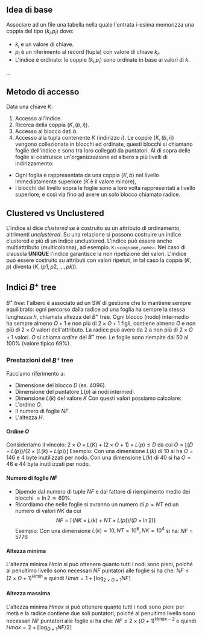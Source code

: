 ## Idea di base
Associare ad un file una tabella nella quale l'entrata i-esima memorizza una coppia del tipo ($k_i$,$p_i$) dove:
- $k_i$ è un valore di chiave.
- $p_i$ è un riferimento al record (tupla) con valore di chiave $k_i$.
- L'indice è ordinato: le coppie ($k_i$,$p_i$) sono ordinate in base ai valori di $k$.

...

## Metodo di accesso
Data una chiave $K$:
1. Accesso all'indice.
2. Ricerca della coppia $(K,(b,i))$.
3. Accesso al blocco dati $b$.
4. Accesso alla tupla contenente $K$ (indirizzo $i$).
Le coppie $(K,(b,i))$ vengono collezionate in blocchi ed ordinate, questi blocchi si chiamano foglie dell'indice e sono tra loro collegati da puntatori.
Al di sopra delle foglie si costruisce un'organizzazione ad albero a più livelli di indirizzamento:
- Ogni foglia è rappresentata da una coppia $(K,b)$ nel livello immediatamente superiore ($K$ è il valore minore),
- I blocchi del livello sopra le foglie sono a loro volta rappresentati a livello superiore, e così via fino ad avere un solo blocco chiamato radice.

## Clustered vs Unclustered
L'indice si dice *clustered* se è costruito su un attributo di ordinamento, altrimenti *unclustered*.
Su una relazione si possono costruire un indice clustered e più di un indice unclustered.
L'indice può essere anche multiattributo (multicolonna), ad esempio. `K:<cognome,nome>`.
Nel caso di clausola **UNIQUE** l'indice garantisce la non ripetizione dei valori.
L'indice può essere costruito su attributi con valori ripetuti, in tal caso la coppia $(K,p)$ diventa $(K,(p1,p2,...,pk))$.

## Indici $B^+$ tree
*$B^+$ tree*: l'albero è associato ad un SW di gestione che lo mantiene sempre equilibrato: ogni percorso dalla radice ad una foglia ha sempre la stessa lunghezza $h$, chiamata altezza del $B^+$ tree.
Ogni blocco (nodo) intermedio ha sempre almeno $O+1$ e non più di $2\times O+1$ figli, contiene almeno $O$ e non più di $2\times O$ valori dell'attributo.
La radice può avere da $2$ a non più di $2\times O+1$ valori.
$O$ si chiama *ordine* del $B^+$ tree.
Le foglie sono riempite dal 50 al 100% (valore tipico 69%).

### Prestazioni del $B^+$ tree
Facciamo riferimento a:
- Dimensione del blocco $D$ (es. 4096).
- Dimensione del puntatore $L(p)$ ai nodi intermedi.
- Dimensione $L(k)$ del valore $K$
Con questi valori possiamo calcolare:
- L'ordine $O$.
- Il numero di foglie $NF$.
- L'altezza $H$.

#### Ordine $O$
Consideriamo il vincolo: $2\times O\times L(K)+(2\times O+1)\times L(p)\leq D$ da cui $O=\lfloor(D-L(p))/(2\times(L(k)+L(p))\rfloor$
Esempio:
Con una dimensione $L(k)$ di 10 si ha $O=146$ e 4 byte inutilizzati per nodo.
Con una dimensione $L(k)$ di 40 si ha $O=46$ e 44 byte inutilizzati per nodo.

#### Numero di foglie $NF$
- Dipende dal numero di tuple $NF$ e dal fattore di riempimento medio dei blocchi $=\ln2\simeq 69\%$.
- Ricordiamo che nelle foglie si avranno un numero di $p=NT$ ed un numero di valori $NK$ da cui
$$NF=\lceil(NK\times L(k)+NT\times L(p))/(D\times\ln2)\rceil$$
Esempio:
Con una dimensione $L(k)=10, NT=10^6,NK=10^4$ si ha: $NF=5776$

#### Altezza minima
L'altezza minima $Hmin$ si può ottenere quanto tutti i nodi sono pieni, poiché al penultimo livello sono necessari $NF$ puntatori alle foglie si ha che: $NF\leq(2\times O+1)^{Hmin}$ e quindi $Hmin=1+\lceil\log_{2\times O+1}NF\rceil$

#### Altezza massima
L'altezza minima $Hmax$ si può ottenere quanto tutti i nodi sono pieni per metà e la radice contiene due soli puntatori, poiché al penultimo livello sono necessari $NF$ puntatori alle foglie si ha che: $NF\leq2\times( O+1)^{Hmax-2}$ e quindi $Hmax=2+\lceil\log_{O+1}NF/2\rceil$
